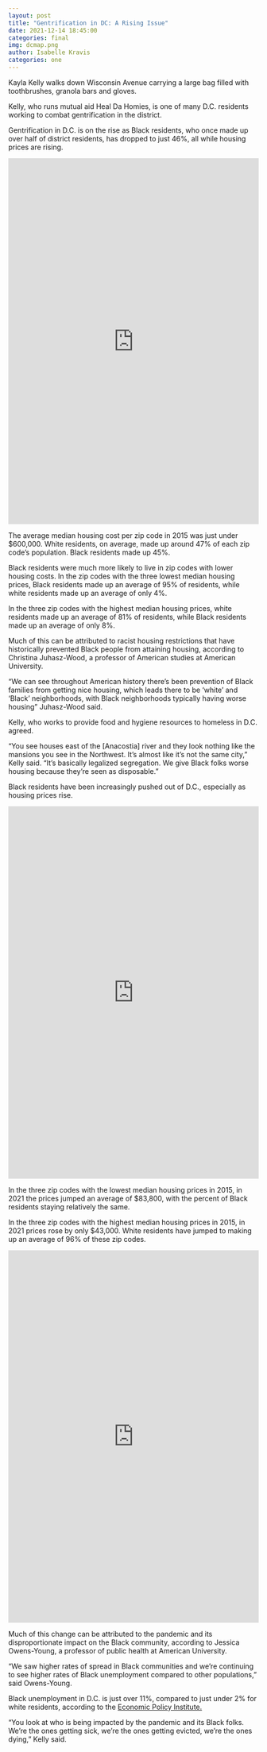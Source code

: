 ```yaml
---
layout: post
title: "Gentrification in DC: A Rising Issue"
date: 2021-12-14 18:45:00 
categories: final
img: dcmap.png
author: Isabelle Kravis
categories: one
---
```



Kayla Kelly walks down Wisconsin Avenue carrying a large bag filled with toothbrushes, granola bars and gloves.

Kelly, who runs mutual aid Heal Da Homies, is one of many D.C. residents working to combat gentrification in the district.

Gentrification in D.C. is on the rise as Black residents, who once made up over half of district residents, has dropped to just 46%, all while housing prices are rising.

<iframe title="Pre-Pandemic Housing Prices and Population" aria-label="Map" id="datawrapper-chart-mRxe8" src="https://datawrapper.dwcdn.net/mRxe8/4/" scrolling="no" frameborder="0" style="width: 0; min-width: 100% !important; border: none;" height="737"></iframe><script type="text/javascript">!function(){"use strict";window.addEventListener("message",(function(e){if(void 0!==e.data["datawrapper-height"]){var t=document.querySelectorAll("iframe");for(var a in e.data["datawrapper-height"])for(var r=0;r<t.length;r++){if(t[r].contentWindow===e.source)t[r].style.height=e.data["datawrapper-height"][a]+"px"}}}))}();
</script>

The average median housing cost per zip code in 2015 was just under $600,000. White residents, on average, made up around 47% of each zip code’s population. Black residents made up 45%.

Black residents were much more likely to live in zip codes with lower housing costs. In the zip codes with the three lowest median housing prices, Black residents made up an average of 95% of residents, while white residents made up an average of only 4%.

In the three zip codes with the highest median housing prices, white residents made up an average of 81% of residents, while Black residents made up an average of only 8%.

Much of this can be attributed to racist housing restrictions that have historically prevented Black people from attaining housing, according to Christina Juhasz-Wood, a professor of American studies at American University.

“We can see throughout American history there’s been prevention of Black families from getting nice housing, which leads there to be ‘white’ and ‘Black’ neighborhoods, with Black neighborhoods typically having worse housing” Juhasz-Wood said.

Kelly, who works to provide food and hygiene resources to homeless in D.C. agreed. 

“You see houses east of the [Anacostia] river and they look nothing like the mansions you see in the Northwest. It’s almost like it’s not the same city,” Kelly said. “It’s basically legalized segregation. We give Black folks worse housing because they’re seen as disposable.”

Black residents have been increasingly pushed out of D.C., especially as housing prices rise.

<iframe title="Housing Prices and Populations in 2020" aria-label="Map" id="datawrapper-chart-wM0Ou" src="https://datawrapper.dwcdn.net/wM0Ou/4/" scrolling="no" frameborder="0" style="width: 0; min-width: 100% !important; border: none;" height="750"></iframe><script type="text/javascript">!function(){"use strict";window.addEventListener("message",(function(e){if(void 0!==e.data["datawrapper-height"]){var t=document.querySelectorAll("iframe");for(var a in e.data["datawrapper-height"])for(var r=0;r<t.length;r++){if(t[r].contentWindow===e.source)t[r].style.height=e.data["datawrapper-height"][a]+"px"}}}))}();
</script>

In the three zip codes with the lowest median housing prices in 2015, in 2021 the prices jumped an average of $83,800, with the percent of Black residents staying relatively the same.

In the three zip codes with the highest median housing prices in 2015, in 2021 prices rose by only $43,000. White residents have jumped to making up an average of 96% of these zip codes.

<iframe title="Changes in Populations and Housing Prices" aria-label="Map" id="datawrapper-chart-p9Pc1" src="https://datawrapper.dwcdn.net/p9Pc1/6/" scrolling="no" frameborder="0" style="width: 0; min-width: 100% !important; border: none;" height="750"></iframe><script type="text/javascript">!function(){"use strict";window.addEventListener("message",(function(e){if(void 0!==e.data["datawrapper-height"]){var t=document.querySelectorAll("iframe");for(var a in e.data["datawrapper-height"])for(var r=0;r<t.length;r++){if(t[r].contentWindow===e.source)t[r].style.height=e.data["datawrapper-height"][a]+"px"}}}))}();
</script>

Much of this change can be attributed to the pandemic and its disproportionate impact on the Black community, according to Jessica Owens-Young, a professor of public health at American University.

“We saw higher rates of spread in Black communities and we’re continuing to see higher rates of Black unemployment compared to other populations,” said Owens-Young.

Black unemployment in D.C. is just over 11%, compared to just under 2% for white residents, according to the [Economic Policy Institute.](https://www.epi.org/indicators/state-unemployment-race-ethnicity-2019q4/)

“You look at who is being impacted by the pandemic and its Black folks. We’re the ones getting sick, we’re the ones getting evicted, we’re the ones dying,” Kelly said.
